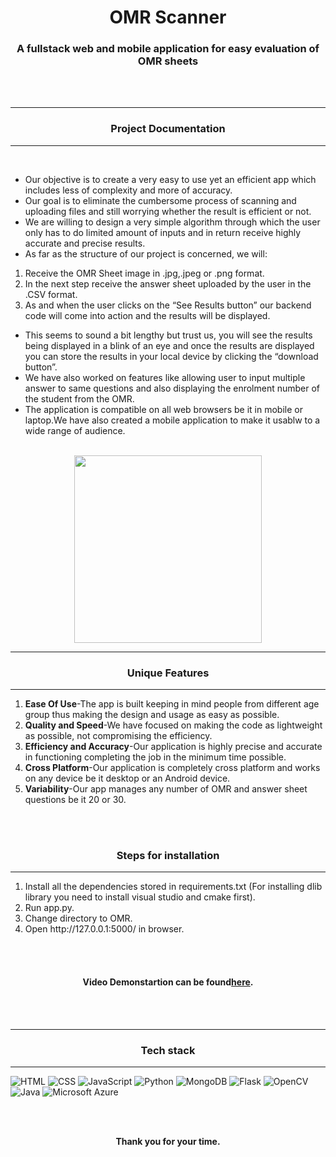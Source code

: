 <h1 align="center">OMR Scanner</h1>
<h3 align="center">A fullstack web and mobile application for easy evaluation of OMR sheets</h3>
<br><br>
<p align="center" style="margin-top:10px">
<hr>
<h3 align="center">
Project Documentation
</h3> 
<hr>
<br> 
<ul>
<li>Our objective is to create a very easy to use yet an efficient app which includes less of complexity and more of accuracy.</li>
<li>Our goal is to eliminate the cumbersome process of scanning and uploading files and still worrying whether the result is efficient or not.</li>
<li>We are willing to design a very simple algorithm through which the user only has to do limited amount of inputs and in return receive highly accurate and precise results.</li>
<li> As far as the structure of our project is concerned, we will:</li>
</ul>
<ol>
<li> Receive the OMR Sheet image in .jpg,.jpeg or .png format.</li>
<li>In the next step receive the answer sheet uploaded by the user in the .CSV format.</li>
<li>As and when the user clicks on the “See Results button” our backend code will come into action and the results will be displayed.</li>
</ol>
<ul>
<li>This seems to sound a bit lengthy but trust us, you will see the results being displayed in a blink of an eye and once the results are displayed you can store the results in your local device by clicking the “download button”.</li>
<li>We have also worked on features like allowing user to input multiple answer to same questions and also displaying the enrolment number of the student from the OMR.</li>
<li>The application is compatible on all web browsers be it in mobile or laptop.We have also created a mobile application to make it usablw to a wide range of audience.</li>
</ul>
<br>

<div align="center"><img src="./static/images/Picture1.jpg" style="height: 300px;" /></div>

<hr>
<h3 align="center">Unique Features</h3>
<hr>
<ol>
<li><strong>Ease Of Use</strong>-The app is built keeping in mind people from different age group thus making the design and usage as easy as possible.</li>
<li><strong>Quality and Speed</strong>-We have focused on making the code as lightweight as possible, not compromising the efficiency.</li>
<li><strong>Efficiency and Accuracy</strong>-Our application is highly precise and accurate in functioning completing the job in the minimum time possible.</li>
<li><strong>Cross Platform</strong>-Our application is completely cross platform and works on any device be it desktop or an Android device.</li>
<li><strong>Variability</strong>-Our app manages any number of OMR and answer sheet questions be it 20 or 30.</li>
</ol>
<br>
<br>

<h3 align="center">Steps for installation</h3>
<hr>
<ol>
<li>Install all the dependencies stored in requirements.txt (For installing dlib library you need to install visual studio and cmake first).</li>
<li>Run app.py.</li>
<li>Change directory to OMR.</li>
<li>Open http://127.0.0.1:5000/ in browser.</li>
</ol>
<br>
<br>


<h4 align="center"><b>Video Demonstartion can be found<a href="https://youtu.be/jI5l3ptFfz8">here</a>.</b></h4>
<br>
<br>  


<hr>
<h3 align="center">Tech stack</h3>
<hr>

![HTML](https://img.shields.io/badge/HTML5-E34F26?style=for-the-badge&logo=html5&logoColor=white&style=plastic) ![CSS](https://img.shields.io/badge/CSS-239120?&style=for-the-badge&logo=css3&logoColor=white&style=plastic) ![JavaScript](https://img.shields.io/badge/JavaScript-F7DF1E?style=for-the-badge&logo=javascript&logoColor=white&style=plastic) ![Python](https://img.shields.io/badge/Python-00008B?style=for-the-badge&logo=python&logoColor=white&style=plastic) ![MongoDB](https://img.shields.io/badge/MongoDB-4EA94B?style=for-the-badge&logo=mongodb&logoColor=white&style=plastic) ![Flask](https://img.shields.io/badge/Flask-FF8C00?style=for-the-badge&logo=flask&logoColor=white&style=plastic) ![OpenCV](https://img.shields.io/badge/OpenCV-FF1493?style=for-the-badge&logo=opencv&logoColor=white&style=plastic) ![Java](https://img.shields.io/badge/Java-367588?style=for-the-badge&logo=java&logoColor=white&style=plastic) ![Microsoft Azure](https://img.shields.io/badge/Microsoft_Azure-add8e6?style=for-the-badge&logo=azure&logoColor=white&style=plastic) 
<br><br>

<div align="center">
  <br>
  <p><b>Thank you for your time.</b><br>
  </p>
</div>
